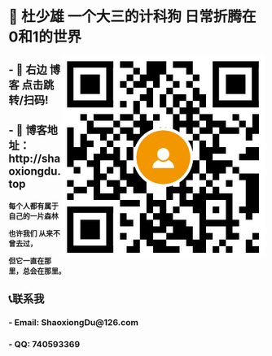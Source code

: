 <h1>👋  杜少雄 一个大三的计科狗  日常折腾在0和1的世界</h1>

<a target="_blank" href="http://shaoxiongdu.top"><img align="right" alt="我的技术博客" title="我的技术博客" src="https://github.com/ShaoxiongDu/ShaoxiongDu/blob/main/blogQR.png" /> </a>

<h2> - 💖 右边 博客 点击跳转/扫码! </h2>

<h2> - 💬 博客地址：http://shaoxiongdu.top </h2>

<h4>
每个人都有属于自己的一片森林

也许我们 从来不曾去过，

但它一直在那里，总会在那里。
</h4>

<h2> 📞联系我 </h2>

<h3> - Email: ShaoxiongDu@126.com </h3>
  <h3> - QQ: 740593369 </h3>

